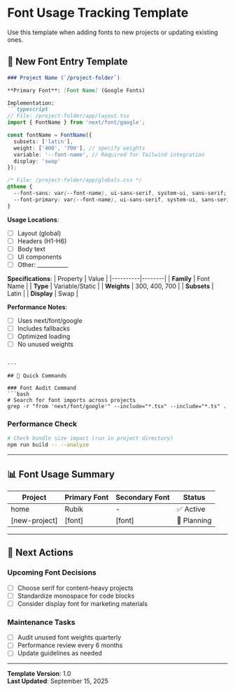 # Font Usage Tracking Template

Use this template when adding fonts to new projects or updating existing ones.

## 📝 New Font Entry Template

```markdown
### Project Name (`/project-folder`)

**Primary Font**: [Font Name] (Google Fonts)

Implementation:
```typescript
// File: /project-folder/app/layout.tsx
import { FontName } from 'next/font/google';

const fontName = FontName({ 
  subsets: ['latin'],
  weight: ['400', '700'], // specify weights
  variable: '--font-name', // Required for Tailwind integration
  display: 'swap'
});
```

```css
/* File: /project-folder/app/globals.css */
@theme {
  --font-sans: var(--font-name), ui-sans-serif, system-ui, sans-serif;
  --font-primary: var(--font-name), ui-sans-serif, system-ui, sans-serif;
}
```

**Usage Locations**:
- [ ] Layout (global)
- [ ] Headers (H1-H6)  
- [ ] Body text
- [ ] UI components
- [ ] Other: ___________

**Specifications**:
| Property | Value |
|----------|--------|
| **Family** | Font Name |
| **Type** | Variable/Static |
| **Weights** | 300, 400, 700 |
| **Subsets** | Latin |
| **Display** | Swap |

**Performance Notes**:
- [ ] Uses next/font/google
- [ ] Includes fallbacks
- [ ] Optimized loading
- [ ] No unused weights
```

---

## 🔧 Quick Commands

### Font Audit Command
```bash
# Search for font imports across projects
grep -r "from 'next/font/google'" --include="*.tsx" --include="*.ts" .
```

### Performance Check
```bash
# Check bundle size impact (run in project directory)
npm run build -- --analyze
```

---

## 📊 Font Usage Summary

| Project | Primary Font | Secondary Font | Status |
|---------|-------------|----------------|---------|
| home | Rubik | - | ✅ Active |
| [new-project] | [font] | [font] | 🚧 Planning |

---

## 🎯 Next Actions

### Upcoming Font Decisions
- [ ] Choose serif for content-heavy projects
- [ ] Standardize monospace for code blocks
- [ ] Consider display font for marketing materials

### Maintenance Tasks
- [ ] Audit unused font weights quarterly
- [ ] Performance review every 6 months  
- [ ] Update guidelines as needed

---

**Template Version**: 1.0  
**Last Updated**: September 15, 2025